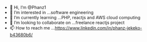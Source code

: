 - 👋 Hi, I’m @Phanz1
- 👀 I’m interested in ...software engineering
- 🌱 I’m currently learning ...PHP, reactjs and AWS cloud computing
- 💞️ I’m looking to collaborate on ...freelance reactjs project
- 📫 How to reach me ...https://www.linkedin.com/in/phanz-jekeko-b43680b6/

<!---
Phanz1/Phanz1 is a ✨ special ✨ repository because its `README.md` (this file) appears on your GitHub profile.
You can click the Preview link to take a look at your changes.
--->
